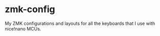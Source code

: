 # zmk-config

My ZMK configurations and layouts for all the keyboards that I use with
nice!nano MCUs.